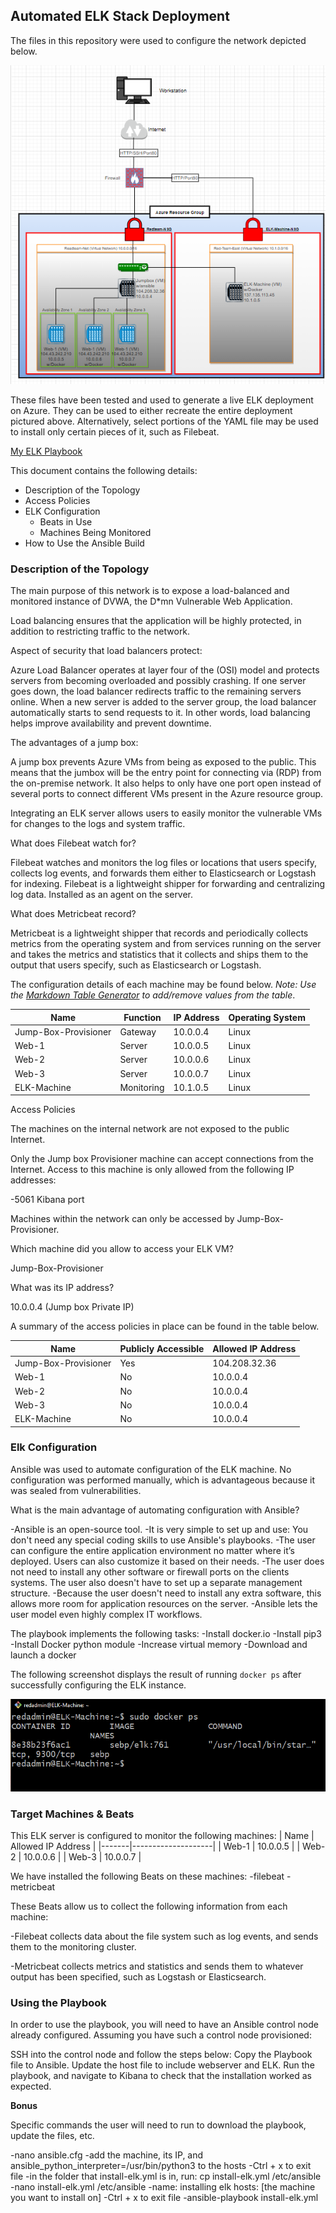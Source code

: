 ## Automated ELK Stack Deployment

The files in this repository were used to configure the network depicted below.

![TODO: Update the path with the name of your diagram](images/Network_Diagram.png)

These files have been tested and used to generate a live ELK deployment on Azure. They can be used to either recreate the entire deployment pictured above. Alternatively, select portions of the YAML file may be used to install only certain pieces of it, such as Filebeat.

[My ELK Playbook](https://github.com/Damienrlee/Project-1/blob/master/Ansible/elk_playbook.yml "ELK Playbook")    

This document contains the following details:
- Description of the Topology
- Access Policies
- ELK Configuration
  - Beats in Use
  - Machines Being Monitored
- How to Use the Ansible Build


### Description of the Topology

The main purpose of this network is to expose a load-balanced and monitored instance of DVWA, the D*mn Vulnerable Web Application.

Load balancing ensures that the application will be highly protected, in addition to restricting traffic to the network.

Aspect of security that load balancers protect:
   
   Azure Load Balancer operates at layer four of the (OSI) model and protects servers from becoming overloaded and possibly crashing. If one server goes down, the load balancer redirects traffic to the remaining servers online. When a new server is added to the server group, the load balancer automatically starts to send requests to it. In other words, load balancing helps improve availability and prevent downtime.
   
The advantages of a jump box:
   
   A jump box prevents Azure VMs from being as exposed to the public. This means that the jumbox will be the entry point for connecting via (RDP) from the on-premise network. It also helps to only have one port open instead of several ports to connect different VMs present in the Azure resource group.

Integrating an ELK server allows users to easily monitor the vulnerable VMs for changes to the logs and system traffic.

What does Filebeat watch for?
  
  Filebeat watches and monitors the log files or locations that users specify, collects log events, and forwards them either to Elasticsearch or Logstash for indexing. Filebeat is a lightweight shipper for forwarding and centralizing log data. Installed as an agent on the server.

What does Metricbeat record?
  
  Metricbeat is a lightweight shipper that records and periodically collects metrics from the operating system and from services running on the server and takes the metrics and statistics that it collects and ships them to the output that users specify, such as Elasticsearch or Logstash.

The configuration details of each machine may be found below.
_Note: Use the [Markdown Table Generator](http://www.tablesgenerator.com/markdown_tables) to add/remove values from the table_.

| Name                 | Function   | IP Address | Operating System |
|----------------------|------------|------------|------------------|
| Jump-Box-Provisioner | Gateway    | 10.0.0.4   | Linux            |
| Web-1                | Server     | 10.0.0.5   | Linux            |
| Web-2                | Server     | 10.0.0.6   | Linux            |
| Web-3                | Server     | 10.0.0.7   | Linux            |
| ELK-Machine          | Monitoring | 10.1.0.5   | Linux            |

Access Policies

The machines on the internal network are not exposed to the public Internet.

Only the Jump box Provisioner machine can accept connections from the Internet. Access to this machine is only allowed from the following IP addresses:

-5061 Kibana port

Machines within the network can only be accessed by Jump-Box-Provisioner.

Which machine did you allow to access your ELK VM?

Jump-Box-Provisioner

What was its IP address?

10.0.0.4 (Jump box Private IP)

A summary of the access policies in place can be found in the table below.

| Name                 | Publicly Accessible | Allowed IP Address |
|----------------------|---------------------|--------------------|
| Jump-Box-Provisioner | Yes                 | 104.208.32.36      |
| Web-1                | No                  | 10.0.0.4           |
| Web-2                | No                  | 10.0.0.4           |
| Web-3                | No                  | 10.0.0.4           |
| ELK-Machine          | No                  | 10.0.0.4           |

### Elk Configuration

Ansible was used to automate configuration of the ELK machine. No configuration was performed manually, which is advantageous because it was sealed from vulnerabilities.

What is the main advantage of automating configuration with Ansible?

-Ansible is an open-source tool.
-It is very simple to set up and use: You don't need any special coding skills to use Ansible's playbooks.
-The user can configure the entire application environment no matter where it’s deployed. Users can also customize it based on their needs.
-The user does not need to install any other software or firewall ports on the clients systems. The user also doesn't have to set up a separate management structure.
-Because the user doesn't need to install any extra software, this allows more room for application resources on the server.
-Ansible lets the user model even highly complex IT workflows.

The playbook implements the following tasks:
-Install docker.io
-Install pip3
-Install Docker python module
-Increase virtual memory
-Download and launch a docker

The following screenshot displays the result of running `docker ps` after successfully configuring the ELK instance.

![TODO: Update the path with the name of your screenshot of docker ps output](images/Docker_ps.png)

### Target Machines & Beats
This ELK server is configured to monitor the following machines:
| Name  | Allowed IP Address |
|-------|--------------------|
| Web-1 | 10.0.0.5           |
| Web-2 | 10.0.0.6           |
| Web-3 | 10.0.0.7           |

We have installed the following Beats on these machines:
-filebeat
-metricbeat

These Beats allow us to collect the following information from each machine:

-Filebeat collects data about the file system such as log events, and sends them to the monitoring cluster.

-Metricbeat collects metrics and statistics and sends them to whatever output has been specified, such as Logstash or Elasticsearch.

### Using the Playbook
In order to use the playbook, you will need to have an Ansible control node already configured. Assuming you have such a control node provisioned: 

SSH into the control node and follow the steps below:
Copy the Playbook file to Ansible.
Update the host file to include webserver and ELK.
Run the playbook, and navigate to Kibana to check that the installation worked as expected.

**Bonus**

Specific commands the user will need to run to download the playbook, update the files, etc.

-nano ansible.cfg
-add the machine, its IP, and ansible_python_interpreter=/usr/bin/python3 to the hosts
-Ctrl + x to exit file
-in the folder that install-elk.yml is in, run: cp install-elk.yml /etc/ansible
-nano install-elk.yml /etc/ansible
-name: installing elk hosts: [the machine you want to install on]
-Ctrl + x to exit file
-ansible-playbook install-elk.yml
